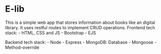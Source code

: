 # E-lib

This is a simple web app that stores information about books like an digital library. It uses restful routes to implement CRUD operations.
Frontend tech stack: - HTML, CSS and JS - Bootstrap - EJS

Backend tech stack: - Node - Express - MongoDB: Database - Mongoose - Method-override
